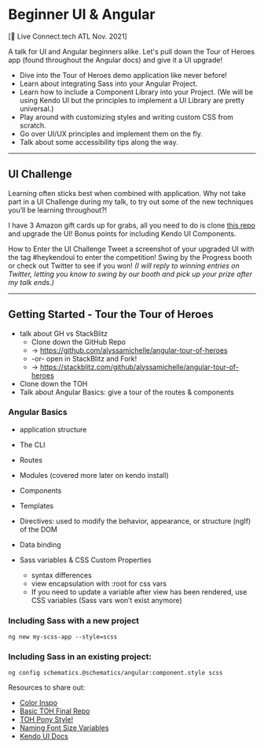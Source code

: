 # Beginner UI & Angular
[🎥 Live Connect.tech ATL Nov. 2021]

A talk for UI and Angular beginners alike. Let's pull down the Tour of Heroes app (found throughout the Angular docs) and give it a UI upgrade!
 

- Dive into the Tour of Heroes demo application like never before!
- Learn about integrating Sass into your Angular Project.
- Learn how to include a Component Library into your Project. (We will be using Kendo UI but the principles to implement a UI Library are pretty universal.)
- Play around with customizing styles and writing custom CSS from scratch.
- Go over UI/UX principles and implement them on the fly.
- Talk about some accessibility tips along the way.



----------
## UI Challenge

Learning often sticks best when combined with application. Why not take part in a UI Challenge during my talk, to try out some of the new techniques you’ll be learning throughout?!

I have 3 Amazon gift cards up for grabs, all you need to do is clone [this repo](https://github.com/alyssamichelle/angular-tour-of-heroes) and upgrade the UI! Bonus points for including Kendo UI Components. 

How to Enter the UI Challenge
Tweet a screenshot of your upgraded UI with the tag #heykendoui to enter the competition! Swing by the Progress booth or check out Twitter to see if you won! _(I will reply to winning entries on Twitter, letting you know to swing by our booth and pick up your prize after my talk ends.)_



----------

## Getting Started - Tour the Tour of Heroes

- talk about GH vs StackBlitz
    - Clone down the GitHub Repo
    - → https://github.com/alyssamichelle/angular-tour-of-heroes
    - -or- open in StackBlitz and Fork!
    - → https://stackblitz.com/github/alyssamichelle/angular-tour-of-heroes
- Clone down the TOH
- Talk about Angular Basics: give a tour of the routes & components

### Angular Basics

- application structure 
- The CLI
- Routes 
- Modules (covered more later on kendo install)
- Components
- Templates
- Directives: used to modify the behavior, appearance, or structure (ngIf) of the DOM
- Data binding



- Sass variables & CSS Custom Properties
    - syntax differences
    - view encapsulation with :root for css vars
    - If you need to update a variable after view has been rendered, use CSS variables (Sass vars won’t exist anymore)



### Including Sass with a new project
    ng new my-scss-app --style=scss
    
### Including Sass in an existing project:
    ng config schematics.@schematics/angular:component.style scss


Resources to share out:
- [Color Inspo](https://colorhunt.co/) 
- [Basic TOH Final Repo](https://github.com/alyssamichelle/angular-tour-of-heroes/tree/beginner-ui)
- [TOH Pony Style!](https://github.com/alyssamichelle/kui-tour-of-heroes-releases)
- [Naming Font Size Variables](https://css-tricks.com/the-dilemma-of-naming-font-size-variables)
- [Kendo UI Docs](https://www.telerik.com/kendo-angular-ui-develop/components/layout)

